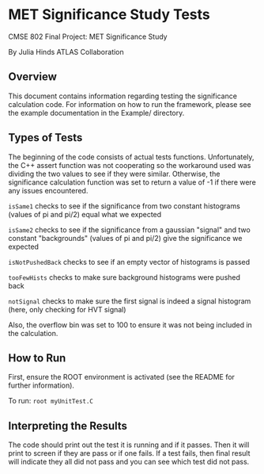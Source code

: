 # MET Significance Study Tests

CMSE 802 Final Project: MET Significance Study

By Julia Hinds
ATLAS Collaboration

## Overview
This document contains information regarding testing the significance calculation code. For information on how to run the framework, please see the example documentation in the Example/ directory. 

## Types of Tests

The beginning of the code consists of actual tests functions. Unfortunately, the C++ assert function was not cooperating so the workaround used was dividing the two values to see if they were similar. Otherwise, the significance calculation function was set to return a value of -1 if there were any issues encountered. 

```isSame1``` checks to see if the significance from two constant histograms (values of pi and pi/2) equal what we expected

```isSame2``` checks to see if the significance from a gaussian "signal" and two constant "backgrounds" (values of pi and pi/2) give the significance we expected

```isNotPushedBack``` checks to see if an empty vector of histograms is passed

```tooFewHists``` checks to make sure background histograms were pushed back

```notSignal``` checks to make sure the first signal is indeed a signal histogram (here, only checking for HVT signal)

Also, the overflow bin was set to 100 to ensure it was not being included in the calculation. 

## How to Run

First, ensure the ROOT environment is activated (see the README for further information).

To run:
```root myUnitTest.C```

## Interpreting the Results

The code should print out the test it is running and if it passes. Then it will print to screen if they are pass or if one fails. If a test fails, then final result will indicate they all did not pass and you can see which test did not pass.

